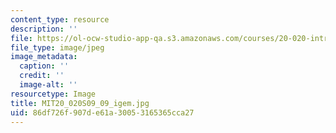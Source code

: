 ```yaml
---
content_type: resource
description: ''
file: https://ol-ocw-studio-app-qa.s3.amazonaws.com/courses/20-020-introduction-to-biological-engineering-design-spring-2009/86df726f907de61a30053165365cca27_MIT20_020S09_09_igem.jpg
file_type: image/jpeg
image_metadata:
  caption: ''
  credit: ''
  image-alt: ''
resourcetype: Image
title: MIT20_020S09_09_igem.jpg
uid: 86df726f-907d-e61a-3005-3165365cca27
---
```

